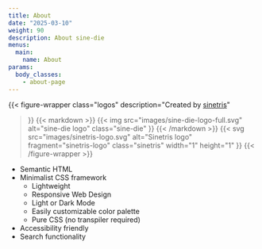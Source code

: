 ```yaml
---
title: About
date: "2025-03-10"
weight: 90
description: About sine-die
menus:
  main:
    name: About
params:
  body_classes:
    - about-page
---
```


{{< figure-wrapper
  class="logos"
  description="Created by [sinetris](https://sinetris.info)"
>}}
{{< markdown >}}
{{< img
  src="images/sine-die-logo-full.svg"
  alt="sine-die logo"
  class="sine-die"
>}}
{{< /markdown >}}
{{< svg
  src="images/sinetris-logo.svg"
  alt="Sinetris logo"
  fragment="sinetris-logo"
  class="sinetris"
  width="1"
  height="1"
>}}
{{< /figure-wrapper >}}

- Semantic HTML
- Minimalist CSS framework
  - Lightweight
  - Responsive Web Design
  - Light or Dark Mode
  - Easily customizable color palette
  - Pure CSS (no transpiler required)
- Accessibility friendly
- Search functionality

